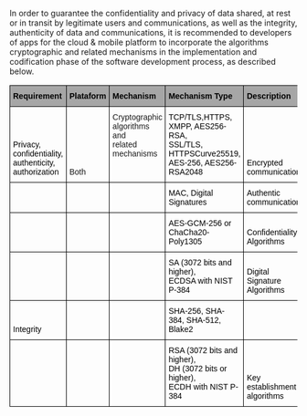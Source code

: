 In order to guarantee the confidentiality and privacy of data shared, at rest or in transit by legitimate users and communications, as well as the integrity, authenticity of data and communications, it is recommended to developers of apps for the cloud & mobile platform to incorporate the algorithms cryptographic and related mechanisms in the implementation and codification phase of the software development process, as described below.


<style type="text/css">
.tg  {border-collapse:collapse;border-spacing:0;}
.tg td{border-color:black;border-style:solid;border-width:1px;font-family:Arial, sans-serif;font-size:14px;
  overflow:hidden;padding:10px 5px;word-break:normal;}
.tg th{border-color:black;border-style:solid;border-width:1px;font-family:Arial, sans-serif;font-size:14px;
  font-weight:normal;overflow:hidden;padding:10px 5px;word-break:normal;}
.tg .tg-iuxe{background-color:#A6A6A6;font-weight:bold;text-align:left;vertical-align:bottom}
.tg .tg-7zrl{text-align:left;vertical-align:bottom}
.tg .tg-0lax{text-align:left;vertical-align:top}
</style>
<table class="tg">
<thead>
  <tr>
    <th class="tg-iuxe"><span style="font-weight:700;font-style:normal;text-decoration:none;color:black;background-color:#A6A6A6">Requirement</span></th>
    <th class="tg-iuxe"><span style="font-weight:700;font-style:normal;text-decoration:none;color:black;background-color:#A6A6A6">Plataform</span></th>
    <th class="tg-iuxe"><span style="font-weight:700;font-style:normal;text-decoration:none;color:black;background-color:#A6A6A6">Mechanism</span></th>
    <th class="tg-iuxe"><span style="font-weight:700;font-style:normal;text-decoration:none;color:black;background-color:#A6A6A6">Mechanism Type</span></th>
    <th class="tg-iuxe"><span style="font-weight:700;font-style:normal;text-decoration:none;color:black;background-color:#A6A6A6">Description</span></th>
    <th class="tg-iuxe"><span style="font-weight:700;font-style:normal;text-decoration:none;color:black;background-color:#A6A6A6">Leyer</span></th>
  </tr>
</thead>
<tbody>
  <tr>
    <td class="tg-7zrl"><span style="font-weight:400;font-style:normal;text-decoration:none;color:black">Privacy, </span><br><span style="font-weight:400;font-style:normal;text-decoration:none;color:black">confidentiality, </span><br><span style="font-weight:400;font-style:normal;text-decoration:none;color:black">authenticity, </span><br><span style="font-weight:400;font-style:normal;text-decoration:none;color:black">authorization</span></td>
    <td class="tg-7zrl">Both</td>
    <td class="tg-0lax">Cryptographic<br> algorithms and <br>related   mechanisms</td>
    <td class="tg-7zrl"><span style="font-weight:400;font-style:normal;text-decoration:none;color:black">TCP/TLS,HTTPS, </span><br><span style="font-weight:400;font-style:normal;text-decoration:none;color:black">XMPP, AES256-RSA, </span><br><span style="font-weight:400;font-style:normal;text-decoration:none;color:black">SSL/TLS, </span><br><span style="font-weight:400;font-style:normal;text-decoration:none;color:black">HTTPSCurve25519, </span><br><span style="font-weight:400;font-style:normal;text-decoration:none;color:black">AES-256, AES256-RSA2048</span></td>
    <td class="tg-7zrl"><span style="font-weight:400;font-style:normal;text-decoration:none;color:black">Encrypted </span><br><span style="font-weight:400;font-style:normal;text-decoration:none;color:black">communications</span></td>
    <td class="tg-7zrl"><span style="font-weight:400;font-style:normal;text-decoration:none;color:black">Communication</span></td>
  </tr>
  <tr>
    <td class="tg-7zrl"></td>
    <td class="tg-7zrl"></td>
    <td class="tg-7zrl"></td>
    <td class="tg-7zrl"><span style="font-weight:400;font-style:normal;text-decoration:none;color:black">MAC, Digital Signatures</span></td>
    <td class="tg-7zrl"><span style="font-weight:400;font-style:normal;text-decoration:none;color:black">Authentic </span><br><span style="font-weight:400;font-style:normal;text-decoration:none;color:black">communications</span></td>
    <td class="tg-7zrl"><span style="font-weight:400;font-style:normal;text-decoration:none;color:black">Communication</span></td>
  </tr>
  <tr>
    <td class="tg-7zrl"></td>
    <td class="tg-7zrl"></td>
    <td class="tg-7zrl"></td>
    <td class="tg-7zrl"><span style="font-weight:400;font-style:normal;text-decoration:none;color:black">AES-GCM-256 or </span><br><span style="font-weight:400;font-style:normal;text-decoration:none;color:black">ChaCha20-Poly1305</span></td>
    <td class="tg-7zrl"><span style="font-weight:400;font-style:normal;text-decoration:none;color:black">Confidentiality </span><br><span style="font-weight:400;font-style:normal;text-decoration:none;color:black">Algorithms</span></td>
    <td class="tg-7zrl"><span style="font-weight:400;font-style:normal;text-decoration:none;color:black">Communication</span></td>
  </tr>
  <tr>
    <td class="tg-7zrl"></td>
    <td class="tg-7zrl"></td>
    <td class="tg-7zrl"></td>
    <td class="tg-7zrl"><span style="font-weight:400;font-style:normal;text-decoration:none;color:black">SA (3072 bits and higher), </span><br><span style="font-weight:400;font-style:normal;text-decoration:none;color:black">ECDSA with NIST P-384</span></td>
    <td class="tg-7zrl"><span style="font-weight:400;font-style:normal;text-decoration:none;color:black">Digital Signature </span><br><span style="font-weight:400;font-style:normal;text-decoration:none;color:black">Algorithms</span></td>
    <td class="tg-7zrl"><span style="font-weight:400;font-style:normal;text-decoration:none;color:black">Communication</span></td>
  </tr>
  <tr>
    <td class="tg-7zrl"><span style="font-weight:400;font-style:normal;text-decoration:none;color:black">Integrity</span></td>
    <td class="tg-7zrl"></td>
    <td class="tg-7zrl"></td>
    <td class="tg-7zrl"><span style="font-weight:400;font-style:normal;text-decoration:none;color:black">SHA-256, SHA-</span><br><span style="font-weight:400;font-style:normal;text-decoration:none;color:black">384, SHA-512, Blake2</span></td>
    <td class="tg-7zrl"></td>
    <td class="tg-7zrl"><span style="font-weight:400;font-style:normal;text-decoration:none;color:black">Communication</span></td>
  </tr>
  <tr>
    <td class="tg-7zrl"></td>
    <td class="tg-7zrl"></td>
    <td class="tg-7zrl"></td>
    <td class="tg-7zrl"><span style="font-weight:400;font-style:normal;text-decoration:none;color:black">RSA (3072 bits and higher), </span><br><span style="font-weight:400;font-style:normal;text-decoration:none;color:black">DH (3072 bits or higher), </span><br><span style="font-weight:400;font-style:normal;text-decoration:none;color:black">ECDH with NIST P-384</span></td>
    <td class="tg-7zrl"><span style="font-weight:400;font-style:normal;text-decoration:none;color:black">Key establishment </span><br><span style="font-weight:400;font-style:normal;text-decoration:none;color:black">algorithms</span></td>
    <td class="tg-7zrl"><span style="font-weight:400;font-style:normal;text-decoration:none;color:black">Communication</span></td>
  </tr>
</tbody>
</table>
